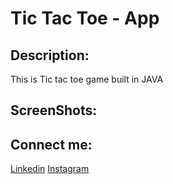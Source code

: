  # Tic Tac Toe - App
 
 ## Description: 
 This is Tic tac toe game built in JAVA

## ScreenShots:


## Connect me:
[Linkedin](www.linkedin.com/in/nirdesh-devadiya-55b408209)
[Instagram]((https://instagram.com/nirdesh_devadiya))
